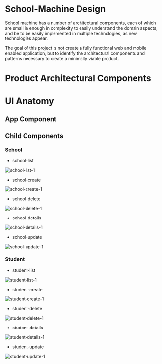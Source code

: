 # School-Machine Design

School machine has a number of architectural components, each of which are small in enough in complexity to easily understand the domain aspects, and be to be easily implemented in multiple technologies, as new technologies appear.

The goal of this project is not create a fully functional web and mobile enabled application, but to identify the architectural components and patterns necessary to create a minimally viable product.

# Product Architectural Components



# UI Anatomy

## App Component

## Child Components

### School

* school-list

![school-list-1](https://github.com/MikeCostarella/SchoolMachineDesign/blob/677e1670feb639e6e306e8789040e78c8fefabfc/MockUp/Components/School/school-list/SchoolMachine_school-list_0001.png)

* school-create

![school-create-1](https://github.com/MikeCostarella/SchoolMachineDesign/blob/e13d738ad6d1131581e7c68bca6997cc6571eed3/MockUp/Components/School/school-create/SchoolMachine_school-create_0001.png)

* school-delete

![school-delete-1](https://github.com/MikeCostarella/SchoolMachineDesign/blob/e13d738ad6d1131581e7c68bca6997cc6571eed3/MockUp/Components/School/school-delete/SchoolMachine_school-delete_0001.png)

* school-details

![school-details-1](https://github.com/MikeCostarella/SchoolMachineDesign/blob/e13d738ad6d1131581e7c68bca6997cc6571eed3/MockUp/Components/School/school-details/SchoolMachine_school-details_0001.png)

* school-update

![school-update-1](https://github.com/MikeCostarella/SchoolMachineDesign/blob/e13d738ad6d1131581e7c68bca6997cc6571eed3/MockUp/Components/School/school-update/SchoolMachine_school-update_0001.png)

### Student

* student-list

![student-list-1](https://github.com/MikeCostarella/SchoolMachineDesign/blob/e13d738ad6d1131581e7c68bca6997cc6571eed3/MockUp/Components/Student/student-list/SchoolMachine_student-list_0001.png)

* student-create

![student-create-1](https://github.com/MikeCostarella/SchoolMachineDesign/blob/e13d738ad6d1131581e7c68bca6997cc6571eed3/MockUp/Components/Student/student-create/SchoolMachine_student-create_0001.png)

* student-delete

![student-delete-1](https://github.com/MikeCostarella/SchoolMachineDesign/blob/e13d738ad6d1131581e7c68bca6997cc6571eed3/MockUp/Components/Student/student-delete/SchoolMachine_student-delete_0001.png)

* student-details

![student-details-1](https://github.com/MikeCostarella/SchoolMachineDesign/blob/e13d738ad6d1131581e7c68bca6997cc6571eed3/MockUp/Components/Student/student-details/SchoolMachine_student-details_0001.png)

* student-update

![student-update-1](https://github.com/MikeCostarella/SchoolMachineDesign/blob/e13d738ad6d1131581e7c68bca6997cc6571eed3/MockUp/Components/Student/student-update/SchoolMachine_student-update_0001.png)
